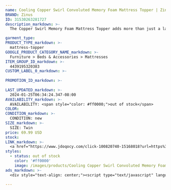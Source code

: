 ```yaml
---
name: Cooling Copper Swirl Convoluted Memory Foam Mattress Topper | Zinus 2" / Twin
BRAND: Zinus
ID: 31530263281727
description_markdown: >-
  The Copper Swirl Memory Foam Mattress Topper adds more than just a layer of supportive softness to your existing bed. With its copper infusion, this topper is made to resist moisture over time for your cleanest sleep night after night. And sleeping soundly is no sweat, as this topper is swirled with conductive copper and designed with cooling comfort curves that draw excess heat away from the body and allow air to circulate, ensuring a cooler, more optimal sleep temperature.

garment_type:
PRODUCT_TYPE_markdown: >-
  mattress-topper
GOOGLE_PRODUCT_CATEGORY_NAME_markdown: >-
  Furniture > Beds & Accessories > Mattresses
ITEM_GROUP_ID_markdown: >-
  4439195320383
CUSTOM_LABEL_0_markdown: >-
  
PROMOTION_ID_markdown: >-
  
LAST_UPDATED_markdown: >-
  2024-01-25T06:34:24.347-08:00
AVAILABILITY_markdown: >-
  AVAILABILITY: <span style="color: #ff0000;">out of stock</span>
COLOR:
CONDITION_markdown: >-
  CONDITION: new
SIZE_markdown: >-
  SIZE: Twin
price: 69.99 USD
stock: 
LINK_markdown: >-
  <a href="https://www.jdoqocy.com/click-100820740-15168018?url=https%3A%2F%2Fwww.zinus.com%2Fproducts%2Fcopper-cooling-swirl-memory-foam-mattress-topper%3Fvariant%3D31530263281727" target="_blank" style="display: inline-block; padding: 10px 20px; font-size: 16px; text-align: center; text-decoration: none; cursor: pointer; border: 1px solid #3498db; color: #3498db; background-color: #fff; border-radius: 5px; transition: background-color 0.3s;">Go to Product</a>
styles:
  - status: out of stock
    color: '#ff0000'
    image: /images/products/Cooling Copper Swirl Convoluted Memory Foam Mattress Topper _ Zinus 2_ _ Twin/4439195320383_1_3__Cooling_Copper_Swirl_Convoluted_memory_foam_mattress_Topper_1.jpg
ads_markdown: >-
  <div style="text-align: center;"><script type="text/javascript" language="javascript" src="https://www.kqzyfj.com/placeholder-53972247?target=_top&mouseover=N"></script></div>

---
```

